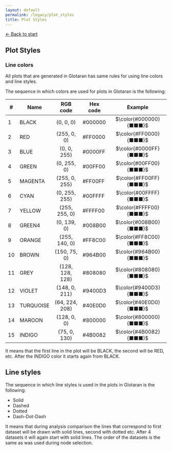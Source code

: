 ```yaml
---
layout: default
permalink: /legacy/plot_styles
title: Plot Styles
---
```

[← Back to start](/legacy)
<!-- markdownlint-disable MD031 MD033 -->
## Plot Styles <!-- omit in toc -->

### Line colors

All plots that are generated in Glotaran has same rules for using line colors and line styles.

The sequence in which colors are used for plots in Glotaran is the following:

| #   | Name      | RGB code        | Hex code | Example                |
| --- | ---       | :-:             | ---      |  :-:                   |
| 1   | BLACK     | (0, 0, 0)       | \#000000 | $\color{#000000}{■■■}$ |
| 2   | RED       | (255, 0, 0)     | \#FF0000 | $\color{#FF0000}{■■■}$ |
| 3   | BLUE      | (0, 0, 255)     | \#0000FF | $\color{#0000FF}{■■■}$ |
| 4   | GREEN     | (0, 255, 0)     | \#00FF00 | $\color{#00FF00}{■■■}$ |
| 5   | MAGENTA   | (255, 0, 255)   | \#FF00FF | $\color{#FF00FF}{■■■}$ |
| 6   | CYAN      | (0, 255, 255)   | \#00FFFF | $\color{#00FFFF}{■■■}$ |
| 7   | YELLOW    | (255, 255, 0)   | \#FFFF00 | $\color{#FFFF00}{■■■}$ |
| 8   | GREEN4    | (0, 139, 0)     | \#008B00 | $\color{#008B00}{■■■}$ |
| 9   | ORANGE    | (255, 140, 0)   | \#FF8C00 | $\color{#FF8C00}{■■■}$ |
| 10  | BROWN     | (150, 75, 0)    | \#964B00 | $\color{#964B00}{■■■}$ |
| 11  | GREY      | (128, 128, 128) | \#808080 | $\color{#808080}{■■■}$ |
| 12  | VIOLET    | (148, 0, 211)   | \#9400D3 | $\color{#9400D3}{■■■}$ |
| 13  | TURQUOISE | (64, 224, 208)  | \#40E0D0 | $\color{#40E0D0}{■■■}$ |
| 14  | MAROON    | (128, 0, 0)     | \#800000 | $\color{#800000}{■■■}$ |
| 15  | INDIGO    | (75, 0, 130)    | \#4B0082 | $\color{#4B0082}{■■■}$ |

It means that the first line in the plot will be BLACK, the second will
be RED, etc. After the INDIGO color it starts again from BLACK.

## Line styles

The sequence in which line styles is used in the plots in Glotaran is the following:

- Solid <!-- "―――" -->
- Dashed <!-- "– – –" -->
- Dotted <!-- ". . ." -->
- Dash-Dot-Dash <!-- "– . –" -->

It means that during analysis comparison the lines that correspond to
first dataset will be drawn with solid lines, second with dotted etc.
After 4 datasets it will again start with solid lines. The order of the
datasets is the same as was used during node selection.
